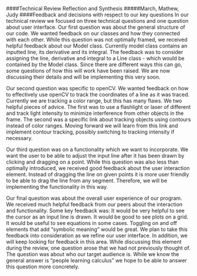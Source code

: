 ####Technical Review Reflection and Synthesis
#####March, Mathew, Judy
####Feedback and decisions with respect to our key questions
In our technical review we focused on three technical questions and one question about user interface. Our first question was about the general structure of our code. We wanted feedback on our classes and how they connected with each other. While this question was not optimally framed, we received helpful feedback about our Model class. Currently model class contains an inputted line, its derivative and its integral. The feedback was to consider assigning the line, derivative and integral to a Line class - which would be contained by the Model class. Since there are different ways this can go, some questions of how this will work have been raised. We are now discussing their details and will be implementing this very soon. 

Our second question was specific to openCV. We wanted feedback on how to effectively use openCV to track the coordinates of a line as it was traced. Currently we are tracking a color range, but this has many flaws. We two helpful pieces of advice. The first was to use a flashlight or laser of different and track light intensity to minimize interference from other objects in the frame. The second was a specific link about tracking objects using contours instead of color ranges. Moving forward we will learn from this link and implement contour tracking, possibly switching to tracking intensity if necessary. 

Our third question was on a functionality which we want to incorporate. We want the user to be able to adjust the input line after it has been drawn by clicking and dragging on a point. While this question was also less than optimally introduced, we received good feedback about the user interaction element. Instead of dragging the line on given points it is more user friendly to be able to drag the line from any segment. Therefore, we will be implementing the functionality in this way.

Our final question was about the overall user experience of our program. We received much helpful feedback from our peers about the interaction and functionality. Some key feedback was: It would be very helpful to see the cursor as an input line is drawn. It would be good to see plots on a grid. It would be useful to see equations in some cases. Toggling on and off elements that add “symbolic meaning” would be great. We plan to take this feedback into consideration as we refine our user interface. In addition, we will keep looking for feedback in this area. While discussing this element during the review, one question arose that we had not previously thought of. The question was about who our target audience is. While we know the general answer is “people learning calculus” we hope to be able to answer this question more concretely.
